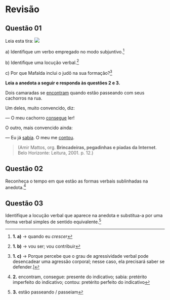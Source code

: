 # Revisão


## Questão 01
Leia esta tira:
![](https://deixeseacreditar.wordpress.com/wp-content/uploads/2015/10/mafalda2.jpg)


a) Identifique um verbo empregado no modo subjuntivo.[^1a]

[^1a]: **1. a)** → quando eu *crescer*

b) Identifique uma locução verbal.[^1b]

[^1b]: **1. b)** → vou ser; vou contribuir 

c) Por que Mafalda inclui o judô na sua formação?[^1c]

[^1c]: **1. c)** → Porque percebe que o grau de agressividade verbal pode desencadear uma agressão corporal; nesse caso, ela precisará saber se defender.]


**Leia a anedota a seguir e responda às questões 2 e 3.**

Dois camaradas se <u>encontram</u> quando estão passeando com seus cachorros na rua.

Um deles, muito convencido, diz:

— O meu cachorro <u>consegue</u> ler!

O outro, mais convencido ainda:

— Eu já <u>sabia</u>. O meu me <u>contou</u>.

> (Amir Mattos, org. **Brincadeiras, pegadinhas e piadas da Internet**. Belo Horizonte: Leitura, 2001. p. 12.)

## Questão 02

Reconheça o tempo em que estão as formas verbais sublinhadas na anedota.[^2]

[^2]: **2.** encontram, consegue: presente do indicativo; sabia: pretérito imperfeito do indicativo; contou: pretérito perfeito do indicativo

## Questão 03
Identifique a locução verbal que aparece na anedota e substitua-a por uma forma verbal simples de sentido equivalente.[^3]

[^3]: **3.** estão passeando / passeiam


